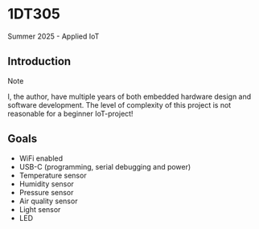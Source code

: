 # 1DT305
Summer 2025 - Applied IoT

## Introduction
> [!NOTE]
> I, the author, have multiple years of both embedded hardware design and software development. The level of complexity of this project is not reasonable for a beginner IoT-project!

## Goals
 - WiFi enabled
 - USB-C (programming, serial debugging and power)
 - Temperature sensor
 - Humidity sensor
 - Pressure sensor
 - Air quality sensor
 - Light sensor
 - LED 